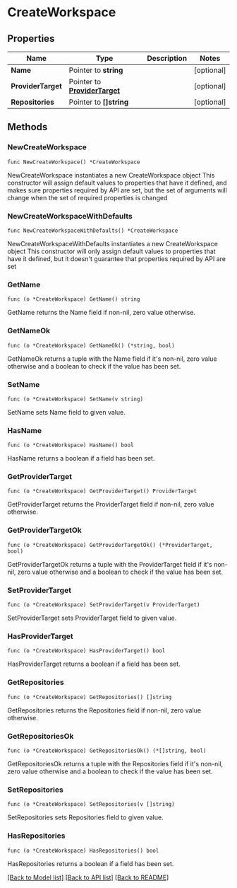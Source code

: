# CreateWorkspace

## Properties

Name | Type | Description | Notes
------------ | ------------- | ------------- | -------------
**Name** | Pointer to **string** |  | [optional] 
**ProviderTarget** | Pointer to [**ProviderTarget**](ProviderTarget.md) |  | [optional] 
**Repositories** | Pointer to **[]string** |  | [optional] 

## Methods

### NewCreateWorkspace

`func NewCreateWorkspace() *CreateWorkspace`

NewCreateWorkspace instantiates a new CreateWorkspace object
This constructor will assign default values to properties that have it defined,
and makes sure properties required by API are set, but the set of arguments
will change when the set of required properties is changed

### NewCreateWorkspaceWithDefaults

`func NewCreateWorkspaceWithDefaults() *CreateWorkspace`

NewCreateWorkspaceWithDefaults instantiates a new CreateWorkspace object
This constructor will only assign default values to properties that have it defined,
but it doesn't guarantee that properties required by API are set

### GetName

`func (o *CreateWorkspace) GetName() string`

GetName returns the Name field if non-nil, zero value otherwise.

### GetNameOk

`func (o *CreateWorkspace) GetNameOk() (*string, bool)`

GetNameOk returns a tuple with the Name field if it's non-nil, zero value otherwise
and a boolean to check if the value has been set.

### SetName

`func (o *CreateWorkspace) SetName(v string)`

SetName sets Name field to given value.

### HasName

`func (o *CreateWorkspace) HasName() bool`

HasName returns a boolean if a field has been set.

### GetProviderTarget

`func (o *CreateWorkspace) GetProviderTarget() ProviderTarget`

GetProviderTarget returns the ProviderTarget field if non-nil, zero value otherwise.

### GetProviderTargetOk

`func (o *CreateWorkspace) GetProviderTargetOk() (*ProviderTarget, bool)`

GetProviderTargetOk returns a tuple with the ProviderTarget field if it's non-nil, zero value otherwise
and a boolean to check if the value has been set.

### SetProviderTarget

`func (o *CreateWorkspace) SetProviderTarget(v ProviderTarget)`

SetProviderTarget sets ProviderTarget field to given value.

### HasProviderTarget

`func (o *CreateWorkspace) HasProviderTarget() bool`

HasProviderTarget returns a boolean if a field has been set.

### GetRepositories

`func (o *CreateWorkspace) GetRepositories() []string`

GetRepositories returns the Repositories field if non-nil, zero value otherwise.

### GetRepositoriesOk

`func (o *CreateWorkspace) GetRepositoriesOk() (*[]string, bool)`

GetRepositoriesOk returns a tuple with the Repositories field if it's non-nil, zero value otherwise
and a boolean to check if the value has been set.

### SetRepositories

`func (o *CreateWorkspace) SetRepositories(v []string)`

SetRepositories sets Repositories field to given value.

### HasRepositories

`func (o *CreateWorkspace) HasRepositories() bool`

HasRepositories returns a boolean if a field has been set.


[[Back to Model list]](../README.md#documentation-for-models) [[Back to API list]](../README.md#documentation-for-api-endpoints) [[Back to README]](../README.md)


